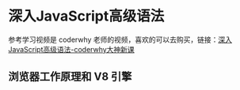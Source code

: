 # 深入JavaScript高级语法

参考学习视频是 coderwhy 老师的视频，喜欢的可以去购买，链接：[深入JavaScript高级语法-coderwhy大神新课](https://ke.qq.com/course/3619571)

## 浏览器工作原理和 V8 引擎

